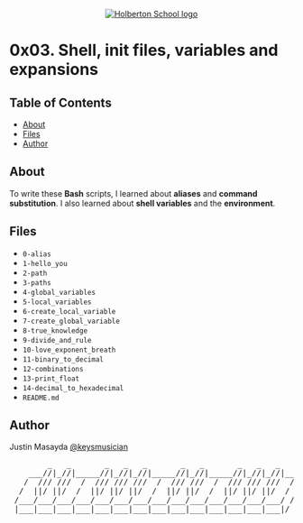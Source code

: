 <p align="center">
  <a href=#>
    <img src="https://user-images.githubusercontent.com/74752740/175812508-dc2482bf-bd5b-4c0a-b075-1bede95c488e.png" alt="Holberton School logo">
  </a>
</p>

# 0x03. Shell, init files, variables and expansions

## Table of Contents
* [About](#about)
* [Files](#files)
* [Author](#author)

## About
To write these **Bash** scripts, I learned about **aliases** and **command substitution**. I also learned about **shell variables** and the **environment**.

## Files
* `0-alias`
* `1-hello_you`
* `2-path`
* `3-paths`
* `4-global_variables`
* `5-local_variables`
* `6-create_local_variable`
* `7-create_global_variable`
* `8-true_knowledge`
* `9-divide_and_rule`
* `10-love_exponent_breath`
* `11-binary_to_decimal`
* `12-combinations`
* `13-print_float`
* `14-decimal_to_hexadecimal`
* `README.md`


## Author
Justin Masayda [@keysmusician](https://github.com/keysmusician)
<div align="center">
<pre>
        _   _       _   _   _       _   _       _   _   _     
    ___//|_//|_____//|_//|_//|_____//|_//|_____//|_//|_//|___ 
   /  /// ///  /  /// /// ///  /  /// ///  /  /// /// ///  / |
  /  ||/ ||/  /  ||/ ||/ ||/  /  ||/ ||/  /  ||/ ||/ ||/  / / 
 /___/___/___/___/___/___/___/___/___/___/___/___/___/___/ /  
 |___|___|___|___|___|___|___|___|___|___|___|___|___|___|/   
 
</pre>
</div>
